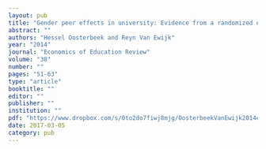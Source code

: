 ```yaml
---
layout: pub
title: "Gender peer effects in university: Evidence from a randomized experiment"
abstract: ""
authors: "Hessel Oosterbeek and Reyn Van Ewijk"
year: "2014"
journal: "Economics of Education Review"
volume: "38"
number: ""
pages: "51-63"
type: "article"
booktitle: ""
editor: ""
publisher: ""
institution: ""
pdf: "https://www.dropbox.com/s/0to2do7fiwj8mjg/OosterbeekVanEwijk2014ecedr.pdf?dl=0"
date: 2017-03-05
category: pub
---
```

